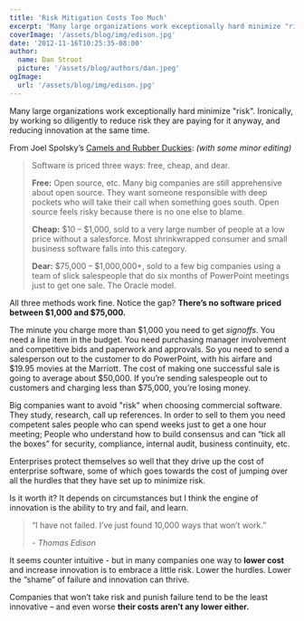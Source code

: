 ```yaml
---
title: 'Risk Mitigation Costs Too Much'
excerpt: 'Many large organizations work exceptionally hard minimize "risk".   Ironically, by working so diligently to reduce risk they are paying for it anyway, and reducing innovation at the same time.'
coverImage: '/assets/blog/img/edison.jpg'
date: '2012-11-16T10:25:35-08:00'
author:
  name: Dan Stroot
  picture: '/assets/blog/authors/dan.jpeg'
ogImage:
  url: '/assets/blog/img/edison.jpg'
---
```


Many large organizations work exceptionally hard minimize "risk".   Ironically, by working so diligently to reduce risk they are paying for it anyway, and reducing innovation at the same time.

From Joel Spolsky’s [Camels and Rubber Duckies](http://www.joelonsoftware.com/articles/CamelsandRubberDuckies.html): _(with some minor editing)_

> Software is priced three ways: free, cheap, and dear.
>
> **Free:** Open source, etc. Many big companies are still
> apprehensive about open source.  They want someone responsible
> with deep pockets who will take their call when something goes
> south. Open source feels risky because there is no one else to
> blame.
>
> **Cheap:** $10 – $1,000, sold to a very large number of
> people at a low price without a salesforce. Most shrinkwrapped
> consumer and small business software falls into this category.
>
> **Dear:** $75,000 – $1,000,000+, sold to a few big companies
> using a team of slick salespeople that do six months of PowerPoint
> meetings just to get one sale. The Oracle model.

All three methods work fine.  Notice the gap? **There’s no software priced between $1,000 and $75,000.**

The minute you charge more than $1,000 you need to get _signoffs_. You need a line item in the budget. You need purchasing manager involvement and competitive bids and paperwork and approvals. So you need to send a salesperson out to the customer to do PowerPoint, with his airfare and $19.95 movies at the Marriott. The cost of making one successful sale is going to average about $50,000. If you’re sending salespeople out to customers and charging less than $75,000, you’re losing money.

Big companies want to avoid "risk" when choosing commercial software.  They study, research, call up references.  In order to sell to them you need competent sales people who can spend weeks just to get a one hour meeting; People who understand how to build consensus and can “tick all the boxes” for security, compliance, internal audit, business continuity, etc.

Enterprises protect themselves so well that they drive up the cost of enterprise software, some of which goes towards the cost of jumping over all the hurdles that they have set up to minimize risk.

Is it worth it?  It depends on circumstances but I think the engine of innovation is the ability to try and fail, and learn.

> “I have not failed. I’ve just found 10,000 ways that won’t work.”
>
>  _- Thomas Edison_

It seems counter intuitive - but in many companies one way to **lower cost** and increase innovation is to embrace a little risk.  Lower the hurdles. Lower the “shame” of failure and innovation can thrive.  

Companies that won’t take risk and punish failure tend to be the least innovative – and even worse **their costs aren’t any lower either.**
